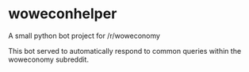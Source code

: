 # woweconhelper
A small python bot project for /r/woweconomy

This bot served to automatically respond to common queries within the woweconomy subreddit.

